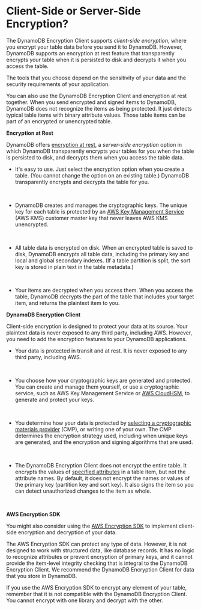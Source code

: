 # Client\-Side or Server\-Side Encryption?<a name="client-server-side"></a>

The DynamoDB Encryption Client supports *client\-side encryption*, where you encrypt your table data before you send it to DynamoDB\. However, DynamoDB supports an encryption at rest feature that transparently encrypts your table when it is persisted to disk and decrypts it when you access the table\. 

The tools that you choose depend on the sensitivity of your data and the security requirements of your application\. 

You can also use the DynamoDB Encryption Client and encryption at rest together\. When you send encrypted and signed items to DynamoDB, DynamoDB does not recognize the items as being protected\. It just detects typical table items with binary attribute values\. Those table items can be part of an encrypted or unencrypted table\.

**Encryption at Rest**

DynamoDB offers [encryption at rest](http://docs.aws.amazon.com/amazondynamodb/latest/developerguide/EncryptionAtRest.html), a *server\-side encryption* option in which DynamoDB transparently encrypts your tables for you when the table is persisted to disk, and decrypts them when you access the table data\. 
+ It's easy to use\. Just select the encryption option when you create a table\. \(You cannot change the option on an existing table\.\) DynamoDB transparently encrypts and decrypts the table for you\.

   
+ DynamoDB creates and manages the cryptographic keys\. The unique key for each table is protected by an [AWS Key Management Service](http://docs.aws.amazon.com/kms/latest/developerguide/) \(AWS KMS\) customer master key that never leaves AWS KMS unencrypted\.

   
+ All table data is encrypted on disk\. When an encrypted table is saved to disk, DynamoDB encrypts all table data, including the primary key and local and global secondary indexes\. \(If a table partition is split, the sort key is stored in plain text in the table metadata\.\)

   
+ Your items are decrypted when you access them\. When you access the table, DynamoDB decrypts the part of the table that includes your target item, and returns the plaintext item to you\.

**DynamoDB Encryption Client**

Client\-side encryption is designed to protect your data at its source\. Your plaintext data is never exposed to any third party, including AWS\. However, you need to add the encryption features to your DynamoDB applications\. 
+ Your data is protected in transit and at rest\. It is never exposed to any third party, including AWS\.

   
+ You choose how your cryptographic keys are generated and protected\. You can create and manage them yourself, or use a cryptographic service, such as AWS Key Management Service or [AWS CloudHSM](http://docs.aws.amazon.com/cloudhsm/latest/userguide/), to generate and protect your keys\.

   
+ You determine how your data is protected by [selecting a cryptographic materials provider](crypto-materials-providers.md) \(CMP\), or writing one of your own\. The CMP determines the encryption strategy used, including when unique keys are generated, and the encryption and signing algorithms that are used\.

   
+ The DynamoDB Encryption Client does not encrypt the entire table\. It encrypts the values of [specified attributes](concepts.md#attribute-actions) in a table item, but not the attribute names\. By default, it does not encrypt the names or values of the primary key \(partition key and sort key\)\. It also signs the item so you can detect unauthorized changes to the item as whole\.

   

**AWS Encryption SDK**

You might also consider using the [AWS Encryption SDK](http://docs.aws.amazon.com/encryption-sdk/latest/developer-guide/) to implement client\-side encryption and decryption of your data\. 

The AWS Encryption SDK can protect any type of data\. However, it is not designed to work with structured data, like database records\. It has no logic to recognize attributes or prevent encryption of primary keys, and it cannot provide the item\-level integrity checking that is integral to the DynamoDB Encryption Client\. We recommend the DynamoDB Encryption Client for data that you store in DynamoDB\.

If you use the AWS Encryption SDK to encrypt any element of your table, remember that it is not compatible with the DynamoDB Encryption Client\. You cannot encrypt with one library and decrypt with the other\.